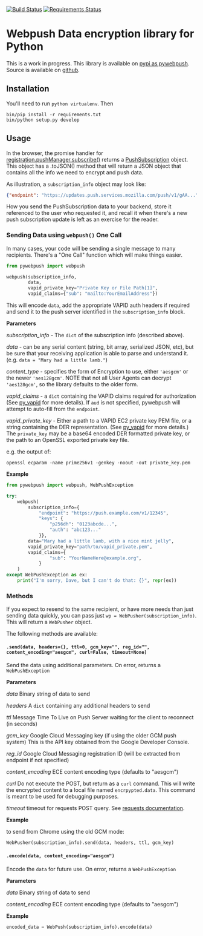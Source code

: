 [![Build
Status](https://travis-ci.org/web-push-libs/pywebpush.svg?branch=master)](https://travis-ci.org/web-push-libs/pywebpush)
[![Requirements
Status](https://requires.io/github/web-push-libs/pywebpush/requirements.svg?branch=master)](https://requires.io/github/web-push-libs/pywebpush/requirements/?branch=master)

# Webpush Data encryption library for Python

This is a work in progress.
This library is available on [pypi as pywebpush](https://pypi.python.org/pypi/pywebpush).
Source is available on
[github](https://github.com/mozilla-services/pywebpush).

## Installation

You'll need to run `python virtualenv`.
Then

```
bin/pip install -r requirements.txt
bin/python setup.py develop
```

## Usage

In the browser, the promise handler for
[registration.pushManager.subscribe()](https://developer.mozilla.org/en-US/docs/Web/API/PushManager/subscribe)
returns a
[PushSubscription](https://developer.mozilla.org/en-US/docs/Web/API/PushSubscription)
object. This object has a .toJSON() method that will return a JSON object that contains all the info we need to encrypt
and push data.

As illustration, a `subscription_info` object may look like:

```json
{"endpoint": "https://updates.push.services.mozilla.com/push/v1/gAA...", "keys": {"auth": "k8J...", "p256dh": "BOr..."}}
```

How you send the PushSubscription data to your backend, store it
referenced to the user who requested it, and recall it when there's
a new push subscription update is left as an exercise for the
reader.

### Sending Data using `webpush()` One Call

In many cases, your code will be sending a single message to many
recipients. There's a "One Call" function which will make things
easier.

```python
from pywebpush import webpush

webpush(subscription_info,
        data,
        vapid_private_key="Private Key or File Path[1]",
        vapid_claims={"sub": "mailto:YourEmailAddress"})
```

This will encode `data`, add the appropriate VAPID auth headers if required and send it to the push server identified
in the `subscription_info` block.

**Parameters**

*subscription_info* - The `dict` of the subscription info (described above).

*data* - can be any serial content (string, bit array, serialized JSON, etc), but be sure that your receiving
application is able to parse and understand it. (e.g. `data = "Mary had a little lamb."`)

*content_type* - specifies the form of Encryption to use, either `'aesgcm'` or the newer `'aes128gcm'`. NOTE that 
not all User Agents can decrypt `'aes128gcm'`, so the library defaults to the older form.

*vapid_claims* - a `dict` containing the VAPID claims required for authorization (See
[py_vapid](https://github.com/web-push-libs/vapid/tree/master/python) for more details). If `aud` is not specified,
pywebpush will attempt to auto-fill from the `endpoint`.

*vapid_private_key* - Either a path to a VAPID EC2 private key PEM file, or a string containing the DER representation.
(See [py_vapid](https://github.com/web-push-libs/vapid/tree/master/python) for more details.) The `private_key` may be
a base64 encoded DER formatted private key, or the path to an OpenSSL exported private key file.

e.g. the output of:

```
openssl ecparam -name prime256v1 -genkey -noout -out private_key.pem
```

**Example**

```python
from pywebpush import webpush, WebPushException

try:
    webpush(
        subscription_info={
            "endpoint": "https://push.example.com/v1/12345",
            "keys": {
                "p256dh": "0123abcde...",
                "auth": "abc123..."
            }},
        data="Mary had a little lamb, with a nice mint jelly",
        vapid_private_key="path/to/vapid_private.pem",
        vapid_claims={
                "sub": "YourNameHere@example.org",
            }
    )
except WebPushException as ex:
    print("I'm sorry, Dave, but I can't do that: {}", repr(ex))
```

### Methods

If you expect to resend to the same recipient, or have more needs than just sending data quickly, you
can pass just `wp = WebPusher(subscription_info)`. This will return a `WebPusher` object.

The following methods are available:

#### `.send(data, headers={}, ttl=0, gcm_key="", reg_id="", content_encoding="aesgcm", curl=False, timeout=None)`

Send the data using additional parameters. On error, returns a `WebPushException`

**Parameters**

*data* Binary string of data to send

*headers* A `dict` containing any additional headers to send

*ttl* Message Time To Live on Push Server waiting for the client to reconnect (in seconds)

*gcm_key* Google Cloud Messaging key (if using the older GCM push system) This is the API key obtained from the Google
Developer Console.

*reg_id* Google Cloud Messaging registration ID (will be extracted from endpoint if not specified)

*content_encoding* ECE content encoding type (defaults to "aesgcm")

*curl* Do not execute the POST, but return as a `curl` command. This will write the encrypted content to a local file
named `encrpypted.data`. This command is meant to be used for debugging purposes.

*timeout* timeout for requests POST query.
See [requests documentation](http://docs.python-requests.org/en/master/user/quickstart/#timeouts).

**Example**

to send from Chrome using the old GCM mode:

```python
WebPusher(subscription_info).send(data, headers, ttl, gcm_key)
```

#### `.encode(data, content_encoding="aesgcm")`

Encode the `data` for future use. On error, returns a `WebPushException`

**Parameters**

*data* Binary string of data to send

*content_encoding* ECE content encoding type (defaults to "aesgcm")

**Example**

```python
encoded_data = WebPush(subscription_info).encode(data)
```


